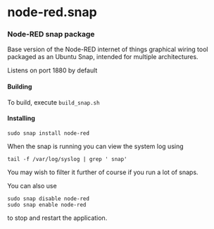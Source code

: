 # node-red.snap

### Node-RED snap package

Base version of the Node-RED internet of things graphical wiring tool packaged as an
Ubuntu Snap, intended for multiple architectures.

Listens on port 1880 by default

#### Building

To build, execute `build_snap.sh`

#### Installing

    sudo snap install node-red

When the snap is running you can view the system log using

    tail -f /var/log/syslog | grep ' snap'

You may wish to filter it further of course if you run a lot of snaps.

You can also use

    sudo snap disable node-red
    sudo snap enable node-red

to stop and restart the application.
